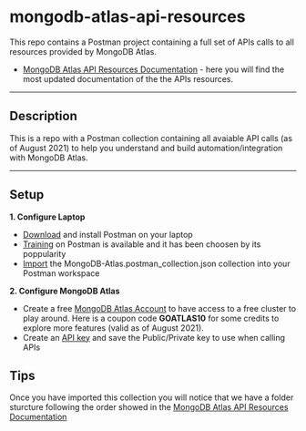 # mongodb-atlas-api-resources
This repo contains a Postman project containing a full set of APIs calls to all resources provided by MongoDB Atlas.


* [MongoDB Atlas API Resources Documentation](https://docs.atlas.mongodb.com/reference/api-resources/) - here you will find the most updated documentation of the the APIs resources.

---
## Description

This is a repo with a Postman collection containing all avaiable API calls (as of August 2021) to help you understand and build automation/integration with MongoDB Atlas.

---
## Setup
__1. Configure Laptop__
* [Download](https://www.postman.com/downloads/) and install Postman on your laptop
* [Training](https://learning.postman.com/) on Postman is available and it has been choosen by its poppularity
* [Import](https://learning.postman.com/docs/getting-started/importing-and-exporting-data/#importing-data-into-postman) the MongoDB-Atlas.postman_collection.json collection into your Postman workspace
 

__2. Configure MongoDB Atlas__
* Create a free [MongoDB Atlas Account](https://account.mongodb.com/account/register) to have access to a free cluster to play around.
   Here is a coupon code **GOATLAS10** for some credits to explore more features (valid as of August 2021). 
* Create an [API key](https://docs.atlas.mongodb.com/configure-api-access/) and save the Public/Private key to use when calling APIs



## Tips

Once you have imported this collection you will notice that we have a folder sturcture following the order showed in the [MongoDB Atlas API Resources Documentation](https://docs.atlas.mongodb.com/reference/api-resources/) 
